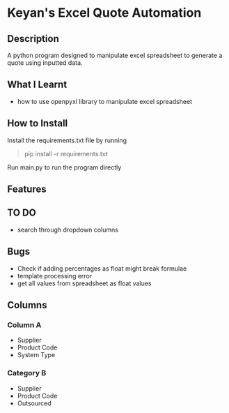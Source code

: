 # Keyan's Excel Quote Automation

## Description

A python program designed to manipulate excel spreadsheet to generate a quote using inputted data. 

## What I Learnt

- how to use openpyxl library to manipulate excel spreadsheet

## How to Install

Install the requirements.txt file by running

> pip install -r requirements.txt

Run main.py to run the program directly

## Features

## TO DO

- search through dropdown columns

## Bugs

- Check if adding percentages as float might break formulae
- template processing error
- get all values from spreadsheet as float values


## Columns


### Column A


- Supplier
- Product Code
- System Type

### Category B


- Supplier
- Product Code
- Outsourced





